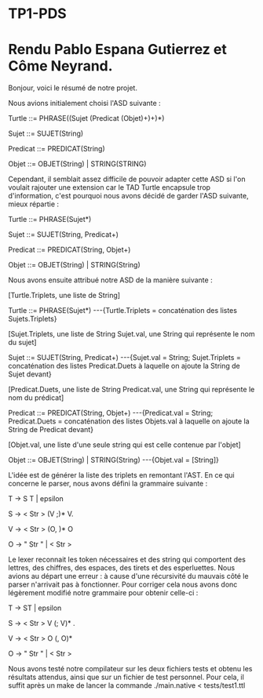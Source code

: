 # TP1-PDS
# Rendu Pablo Espana Gutierrez et Côme Neyrand.

Bonjour, voici le résumé de notre projet.

Nous avions initialement choisi l'ASD suivante :



Turtle ::= PHRASE((Sujet (Predicat (Objet)+)+)*)

Sujet ::= SUJET(String)

Predicat ::= PREDICAT(String)

Objet ::= OBJET(String) | STRING(STRING)



Cependant, il semblait assez difficile de pouvoir adapter cette ASD si l'on voulait rajouter une extension car le TAD Turtle encapsule trop d'information, c'est pourquoi nous avons décidé de garder l'ASD suivante, mieux répartie :



Turtle ::= PHRASE(Sujet*)

Sujet ::= SUJET(String, Predicat+)

Predicat ::= PREDICAT(String, Objet+)

Objet ::= OBJET(String) | STRING(String)



Nous avons ensuite attribué notre ASD de la manière suivante :


[Turtle.Triplets, une liste de String]

Turtle ::= PHRASE(Sujet*) ---{Turtle.Triplets = concaténation des listes Sujets.Triplets}


[Sujet.Triplets, une liste de String
 Sujet.val, une String qui représente le nom du sujet]
 
Sujet ::= SUJET(String, Predicat+) ---{Sujet.val = String; Sujet.Triplets = concaténation des listes Predicat.Duets à laquelle on ajoute la String de Sujet devant}


[Predicat.Duets, une liste de String
 Predicat.val, une String qui représente le nom du prédicat]
 
Predicat ::= PREDICAT(String, Objet+) ---{Predicat.val = String; Predicat.Duets = concaténation des listes Objets.val à laquelle on ajoute la String de Predicat devant}


[Objet.val, une liste d'une seule string qui est celle contenue par l'objet]

Objet ::= OBJET(String) | STRING(String) ---{Objet.val = [String]}




L'idée est de générer la liste des triplets en remontant l'AST.
En ce qui concerne le parser, nous avons défini la grammaire suivante :



T -> S T | epsilon

S -> < Str > (V ;)* V.

V -> < Str > (O, )* O

O -> " Str " | < Str >



Le lexer reconnait les token nécessaires et des string qui comportent des lettres, des chiffres, des espaces, des tirets et des esperluettes.
Nous avions au départ une erreur : à cause d'une récursivité du mauvais côté le parser n'arrivait pas à fonctionner. Pour corriger cela nous avons donc légèrement modifié notre grammaire pour obtenir celle-ci :


T -> ST | epsilon

S -> < Str > V (; V)* .

V -> < Str > O (, O)*

O -> " Str " | < Str >


Nous avons testé notre compilateur sur les deux fichiers tests et obtenu les résultats attendus, ainsi que sur un fichier de test personnel. Pour cela, il suffit après un make de lancer la commande ./main.native < tests/test1.ttl
